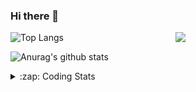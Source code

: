 ### Hi there 👋

<!--
**tao8687/tao8687** is a ✨ _special_ ✨ repository because its `README.md` (this file) appears on your GitHub profile.

Here are some ideas to get you started:

- 🔭 I’m currently working on ...
- 🌱 I’m currently learning ...
- 👯 I’m looking to collaborate on ...
- 🤔 I’m looking for help with ...
- 💬 Ask me about ...
- 📫 How to reach me: ...
- 😄 Pronouns: ...
- ⚡ Fun fact: ...
-->

<img align='right' src="https://media.giphy.com/media/M9gbBd9nbDrOTu1Mqx/giphy.gif" width="240">

  
![Top Langs](https://github-readme-stats.vercel.app/api/top-langs/?username=tao8687&layout=compact&title_color=23238E&text_color=A67D3D)

![Anurag's github stats](https://github-readme-stats.vercel.app/api?username=tao8687&show_icons=true&&text_color=A67D3D&title_color=23238E&show_icons=false&count_private=true&hide=stars)

<details>
  <summary>:zap: Coding Stats</summary>
  <br>
    
<!--START_SECTION:waka-->
![Code Time](http://img.shields.io/badge/Code%20Time-1%2C120%20hrs%2029%20mins-blue)

![Profile Views](http://img.shields.io/badge/Profile%20Views-0-blue)

**🐱 My GitHub Data** 

> 📦 1.5 MB Used in GitHub's Storage 
 > 
> 🏆 102 Contributions in the Year 2023
 > 
> 🚫 Not Opted to Hire
 > 
> 📜 50 Public Repositories 
 > 
> 🔑 23 Private Repositories 
 > 
**I'm an Early 🐤** 

```text
🌞 Morning                970 commits         █████████████████████░░░░   82.55 % 
🌆 Daytime                84 commits          ██░░░░░░░░░░░░░░░░░░░░░░░   07.15 % 
🌃 Evening                117 commits         ██░░░░░░░░░░░░░░░░░░░░░░░   09.96 % 
🌙 Night                  4 commits           ░░░░░░░░░░░░░░░░░░░░░░░░░   00.34 % 
```
📅 **I'm Most Productive on Wednesday** 

```text
Monday                   170 commits         ████░░░░░░░░░░░░░░░░░░░░░   14.47 % 
Tuesday                  156 commits         ███░░░░░░░░░░░░░░░░░░░░░░   13.28 % 
Wednesday                222 commits         █████░░░░░░░░░░░░░░░░░░░░   18.89 % 
Thursday                 147 commits         ███░░░░░░░░░░░░░░░░░░░░░░   12.51 % 
Friday                   165 commits         ████░░░░░░░░░░░░░░░░░░░░░   14.04 % 
Saturday                 162 commits         ███░░░░░░░░░░░░░░░░░░░░░░   13.79 % 
Sunday                   153 commits         ███░░░░░░░░░░░░░░░░░░░░░░   13.02 % 
```


📊 **This Week I Spent My Time On** 

```text
🕑︎ Time Zone: Asia/Shanghai

💬 Programming Languages: 
C                        30 hrs 12 mins      ████████████████████░░░░░   78.91 % 
Text                     2 hrs 16 mins       █░░░░░░░░░░░░░░░░░░░░░░░░   05.95 % 
Makefile                 1 hr 36 mins        █░░░░░░░░░░░░░░░░░░░░░░░░   04.20 % 
Python                   1 hr 18 mins        █░░░░░░░░░░░░░░░░░░░░░░░░   03.42 % 
Markdown                 1 hr 14 mins        █░░░░░░░░░░░░░░░░░░░░░░░░   03.25 % 

🔥 Editors: 
VS Code                  38 hrs 17 mins      █████████████████████████   100.00 % 

🐱‍💻 Projects: 
vc0768                   36 hrs 35 mins      ████████████████████████░   95.55 % 
tvm                      57 mins             █░░░░░░░░░░░░░░░░░░░░░░░░   02.49 % 
sylixOS                  44 mins             ░░░░░░░░░░░░░░░░░░░░░░░░░   01.95 % 
dlpack                   0 secs              ░░░░░░░░░░░░░░░░░░░░░░░░░   00.01 % 

💻 Operating System: 
Linux                    38 hrs 17 mins      █████████████████████████   100.00 % 
```

**I Mostly Code in Python** 

```text
Python                   9 repos             ████████░░░░░░░░░░░░░░░░░   30.00 % 
C++                      8 repos             ███████░░░░░░░░░░░░░░░░░░   26.67 % 
JavaScript               2 repos             ██░░░░░░░░░░░░░░░░░░░░░░░   06.67 % 
Batchfile                1 repo              █░░░░░░░░░░░░░░░░░░░░░░░░   03.33 % 
HTML                     1 repo              █░░░░░░░░░░░░░░░░░░░░░░░░   03.33 % 
```



**Timeline**

![Lines of Code chart](https://raw.githubusercontent.com/tao8687/tao8687/master/assets/bar_graph.png)


 Last Updated on 10/04/2023 01:20:11 UTC
<!--END_SECTION:waka-->
</details>
